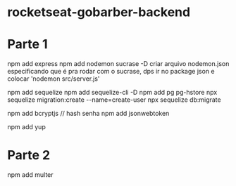 # rocketseat-gobarber-backend

# Parte 1

npm add express
npm add nodemon sucrase -D
  criar arquivo nodemon.json especificando que é pra rodar com o sucrase,
  dps ir no package json e colocar 'nodemon src/server.js'

npm add sequelize
npm add sequelize-cli -D
npm add pg pg-hstore
npx sequelize migration:create --name=create-user
npx sequelize db:migrate

npm add bcryptjs // hash senha
npm add jsonwebtoken

npm add yup

# Parte 2

npm add multer